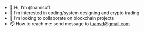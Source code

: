 - 👋 Hi, I’m @namisoft
- 👀 I’m interested in coding/system designing and crypto trading
- 💞️ I’m looking to collaborate on blockchain projects
- 📫 How to reach me: send message to tuanvd@gmail.com

<!---
namisoft/namisoft is a ✨ special ✨ repository because its `README.md` (this file) appears on your GitHub profile.
You can click the Preview link to take a look at your changes.
--->
